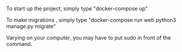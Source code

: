 To start up the project, simply type "docker-compose up"

To make migrations , simply type "docker-compose run web python3 manage.py migrate"

Varying on your computer, you may have to put sudo in front of the command.
